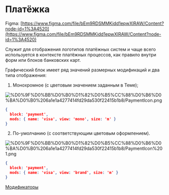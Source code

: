# Платёжка

Figma: [https://www.figma.com/file/bEm9RDSMMKidd1epwXlRAW/Content?node-id=1%3A4520](https://www.figma.com/file/bEm9RDSMMKidd1epwXlRAW/Content?node-id=1%3A4520)

Служит для отображения логотипов платёжных систем и чаще всего используется в контексте платёжных процессов, как правило внутри форм или блоков банковских карт.

Графический блок имеет ряд значений размерных модификаций и два типа отображения:

1. Монохромное (с цветовым значением заданным в Теме);

![%D0%9F%D0%BB%D0%B0%D1%82%D0%B5%CC%88%D0%B6%D0%BA%D0%B0%206a1e1a4277414fd29da530f22415b1b8/PaymentIcon.png](%D0%9F%D0%BB%D0%B0%D1%82%D0%B5%CC%88%D0%B6%D0%BA%D0%B0%206a1e1a4277414fd29da530f22415b1b8/PaymentIcon.png)

```json
{
  block: 'payment',
  mods: { name: 'visa', view: 'mono', size: 'm' }
}
```

2. По-умолчанию (c соответствующим цветовым оформлением).

![%D0%9F%D0%BB%D0%B0%D1%82%D0%B5%CC%88%D0%B6%D0%BA%D0%B0%206a1e1a4277414fd29da530f22415b1b8/PaymentIcon%201.png](%D0%9F%D0%BB%D0%B0%D1%82%D0%B5%CC%88%D0%B6%D0%BA%D0%B0%206a1e1a4277414fd29da530f22415b1b8/PaymentIcon%201.png)

```json
{
  block: 'payment',
  mods: { name: 'visa', view: 'brand', size: 'm' }
}
```

[Модификаторы](%D0%9F%D0%BB%D0%B0%D1%82%D0%B5%CC%88%D0%B6%D0%BA%D0%B0%206a1e1a4277414fd29da530f22415b1b8/%D0%9C%D0%BE%D0%B4%D0%B8%D1%84%D0%B8%D0%BA%D0%B0%D1%82%D0%BE%D1%80%D1%8B%203e66b19ecdf2417387a86254e3cbe12e.csv)